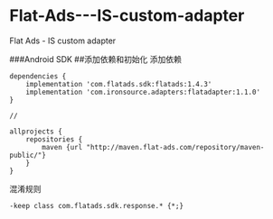 # Flat-Ads---IS-custom-adapter
Flat Ads - IS custom adapter

###Android SDK
##添加依赖和初始化
添加依赖
```
dependencies {
    implementation 'com.flatads.sdk:flatads:1.4.3'
    implementation 'com.ironsource.adapters:flatadapter:1.1.0'
}

//

allprojects {
    repositories {
        maven {url "http://maven.flat-ads.com/repository/maven-public/"}
    }
}
```

混淆规则
```
-keep class com.flatads.sdk.response.* {*;}
```